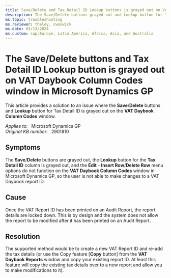 ```yaml
---
title: Save/Delete and Tax Detail ID Lookup buttons is grayed out on VAT Daybook Column Codes window
description: The Save/Delete buttons grayed out and Lookup button for Tax Detail ID is grayed out on the VAT Daybook Column Codes window in Microsoft Dynamics GP. This article provides a solution to this issue.
ms.topic: troubleshooting
ms.reviewer: theley, cwaswick
ms.date: 03/13/2024
ms.custom: sap:Europe, Latin America, Africa, Asia, and Australia
---
```

# The Save/Delete buttons and Tax Detail ID Lookup button is grayed out on VAT Daybook Column Codes window in Microsoft Dynamics GP

This article provides a solution to an issue where the **Save**/**Delete** buttons and **Lookup** button for Tax Detail ID is grayed out on the **VAT Daybook Column Codes** window.

_Applies to:_ &nbsp; Microsoft Dynamics GP  
_Original KB number:_ &nbsp; 2901810

## Symptoms

The **Save**/**Delete** buttons are grayed out, the **Lookup** button for the **Tax Detail ID** column is grayed out, and the **Edit** - **Insert Row**/**Delete Row** menu options do not function on the **VAT Daybook Column Codes** window in Microsoft Dynamics GP, so the user is not able to make changes to a VAT Daybook report ID.

## Cause

Once the VAT Report ID has been printed on an Audit Report, the report details are locked down. This is by design and the system does not allow the report to be modified after it has been printed on an Audit Report.

## Resolution

The supported method would be to create a new VAT Report ID and re-add the tax details (or use the Copy feature [**Copy** button] from the **VAT Daybook Reports** window and copy your existing report ID. At least this feature will copy the existing tax details over to a new report and allow you to make modifications to it).
